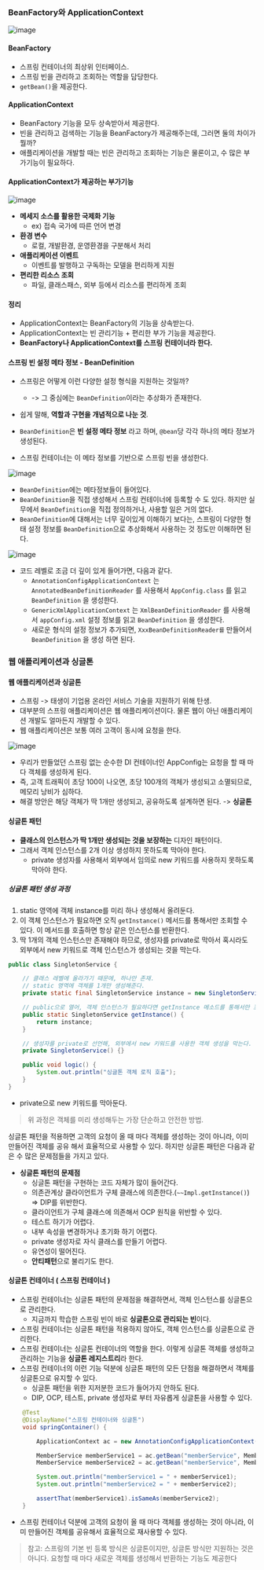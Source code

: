 ### BeanFactory와 ApplicationContext

![image](https://github.com/jub3907/Today-I-Learn/assets/58246682/bd5086db-1e1c-41b4-b773-0d6c256f34ac)


#### BeanFactory
* 스프링 컨테이너의 최상위 인터페이스.
* 스프링 빈을 관리하고 조회하는 역할을 담당한다.
* `getBean()`을 제공한다.

#### ApplicationContext
* BeanFactory 기능을 모두 상속받아서 제공한다.
* 빈을 관리하고 검색하는 기능을 BeanFactory가 제공해주는데, 그러면 둘의 차이가 뭘까?
* 애플리케이션을 개발할 때는 빈은 관리하고 조회하는 기능은 물론이고, 수 많은 부가기능이 필요하다.

#### ApplicationContext가 제공하는 부가기능
![image](https://github.com/jub3907/Today-I-Learn/assets/58246682/540dcbd7-b661-4039-9709-5dc489f90eb1)

* **메세지 소스를 활용한 국제화 기능**
  * ex) 접속 국가에 따른 언어 변경
* **환경 변수**
  * 로컬, 개발환경, 운영환경을 구분해서 처리
* **애플리케이션 이벤트**
  * 이벤트를 발행하고 구독하는 모델을 편리하게 지원
* **편리한 리소스 조회**
  * 파일, 클래스패스, 외부 등에서 리소스를 편리하게 조회


#### 정리
* ApplicationContext는 BeanFactory의 기능을 상속받는다.
* ApplicationContext는 빈 관리기능 + 편리한 부가 기능을 제공한다.
* **BeanFactory나 ApplicationContext를 스프링 컨테이너라 한다.**

#### 스프링 빈 설정 메타 정보 - BeanDefinition
* 스프링은 어떻게 이런 다양한 설정 형식을 지원하는 것일까?
  * -> 그 중심에는 `BeanDefinition`이라는 추상화가 존재한다.
  
* 쉽게 말해, **역할과 구현을 개념적으로 나눈 것**.
* `BeanDefinition`은 **빈 설정 메타 정보** 라고 하며, `@bean`당 각각 하나의 메타 정보가 생성된다.
* 스프링 컨테이너는 이 메타 정보를 기반으로 스프링 빈을 생성한다.

![image](https://github.com/jub3907/Today-I-Learn/assets/58246682/a51d3e31-fb1d-48a8-9ba9-b98161f819c4)

* `BeanDefinition`에는 메타정보들이 들어있다.
* `BeanDefinition`을 직접 생성해서 스프링 컨테이너에 등록할 수 도 있다. 하지만 실무에서 `BeanDefinition`을 직접 정의하거나, 사용할 일은 거의 없다.
* `BeanDefinition`에 대해서는 너무 깊이있게 이해하기 보다는, 스프링이 다양한 형태 설정 정보를 `BeanDefinition`으로 추상화해서 사용하는 것 정도만 이해하면 된다.

![image](https://github.com/jub3907/Today-I-Learn/assets/58246682/887449b5-ee05-4830-8c00-4d5b43a3510f)
* 코드 레벨로 조금 더 깊이 있게 들어가면, 다음과 같다.
  * `AnnotationConfigApplicationContext` 는 `AnnotatedBeanDefinitionReader` 를 사용해서 `AppConfig.class` 를 읽고 `BeanDefinition` 을 생성한다.
  * `GenericXmlApplicationContext` 는 `XmlBeanDefinitionReader` 를 사용해서 `appConfig.xml` 설정 정보를 읽고 `BeanDefinition` 을 생성한다.
  * 새로운 형식의 설정 정보가 추가되면, `XxxBeanDefinitionReader를` 만들어서 `BeanDefinition` 을 생성 하면 된다.


### 웹 애플리케이션과 싱글톤
#### 웹 애플리케이션과 싱글톤
* 스프링 -> 태생이 기업용 온라인 서비스 기술을 지원하기 위해 탄생.
* 대부분의 스프링 애플리케이션은 웹 애플리케이션이다. 물론 웹이 아닌 애플리케이션 개발도 얼마든지 개발할 수 있다.
* 웹 애플리케이션은 보통 여러 고객이 동시에 요청을 한다.

![image](https://github.com/jub3907/Today-I-Learn/assets/58246682/5335957b-6ce1-44b5-87f2-5489708e7408)

* 우리가 만들었던 스프링 없는 순수한 DI 컨테이너인 AppConfig는 요청을 할 때 마다 객체를 생성하게 된다. 
* 즉, 고객 트래픽이 초당 100이 나오면, 초당 100개의 객체가 생성되고 소멸되므로, 메모리 낭비가 심하다.
* 해결 방안은 해당 객체가 딱 1개만 생성되고, 공유하도록 설계하면 된다. -> **싱글톤**

#### 싱글톤 패턴
* **클래스의 인스턴스가 딱 1개만 생성되는 것을 보장하는** 디자인 패턴이다.
* 그래서 객체 인스턴스를 2개 이상 생성하지 못하도록 막아야 한다.
  * private 생성자를 사용해서 외부에서 임의로 new 키워드를 사용하지 못하도록 막아야 한다.

##### 싱글톤 패턴 생성 과정
1. static 영역에 객체 instance를 미리 하나 생성해서 올려둔다.
2. 이 객체 인스턴스가 필요하면 오직 `getInstance()` 메서드를 통해서만 조회할 수 있다. 이 메서드를 호출하면 항상 같은 인스턴스를 반환한다.
3. 딱 1개의 객체 인스턴스만 존재해야 하므로, 생성자를 private로 막아서 혹시라도 외부에서 new 키워드로 객체 인스턴스가 생성되는 것을 막는다.

```JAVA
public class SingletonService {

    // 클래스 레벨에 올라가기 때문에, 하나만 존재.
    // static 영역에 객체를 1개만 생성해준다.
    private static final SingletonService instance = new SingletonService();

    // public으로 열어, 객체 인스턴스가 필요하다면 getInstance 메소드를 통해서만 조회하도록 허용한다.
    public static SingletonService getInstance() {
        return instance;
    }

    // 생성자를 private로 선언해, 외부에서 new 키워드를 사용한 객체 생성을 막는다.
    private SingletonService() {}

    public void logic() {
        System.out.println("싱글톤 객체 로직 호출");
    }
}
```
* private으로 new 키워드를 막아둔다.
> 위 과정은 객체를 미리 생성해두는 가장 단순하고 안전한 방법.

싱글톤 패턴을 적용하면 고객의 요청이 올 때 마다 객체를 생성하는 것이 아니라, 이미 만들어진 객체를 공유 해서 효율적으로 사용할 수 있다. 하지만 싱글톤 패턴은 다음과 같은 수 많은 문제점들을 가지고 있다.

* **싱글톤 패턴의 문제점**
  * 싱글톤 패턴을 구현하는 코드 자체가 많이 들어간다.
  * 의존관계상 클라이언트가 구체 클래스에 의존한다.(`~~Impl.getInstance()`) => DIP를 위반한다.
  * 클라이언트가 구체 클래스에 의존해서 OCP 원칙을 위반할 수 있다.
  * 테스트 하기가 어렵다.
  * 내부 속성을 변경하거나 초기화 하기 어렵다.
  * private 생성자로 자식 클래스를 만들기 어렵다.
  * 유연성이 떨어진다.
  * **안티패턴**으로 불리기도 한다.

#### 싱글톤 컨테이너 ( 스프링 컨테이너 )
* 스프링 컨테이너는 싱글톤 패턴의 문제점을 해결하면서, 객체 인스턴스를 싱글톤으로 관리한다.
  * 지금까지 학습한 스프링 빈이 바로 **싱글톤으로 관리되는 빈**이다.
* 스프링 컨테이너는 싱글톤 패턴을 적용하지 않아도, 객체 인스턴스를 싱글톤으로 관리한다.
* 스프링 컨테이너는 싱글톤 컨테이너의 역할을 한다. 이렇게 싱글톤 객체를 생성하고 관리하는 기능을 **싱글톤 레지스트리**라 한다.
* 스프링 컨테이너의 이런 기능 덕분에 싱글톤 패턴의 모든 단점을 해결하면서 객체를 싱글톤으로 유지할 수 있다. 
  * 싱글톤 패턴을 위한 지저분한 코드가 들어가지 안하도 된다.
  * DIP, OCP, 테스트, private 생성자로 부터 자유롭게 싱글톤을 사용할 수 있다.

```JAVA
    @Test
    @DisplayName("스프링 컨테이너와 싱글톤")
    void springContainer() {

        ApplicationContext ac = new AnnotationConfigApplicationContext(AppConfig.class);

        MemberService memberService1 = ac.getBean("memberService", MemberService.class);
        MemberService memberService2 = ac.getBean("memberService", MemberService.class);

        System.out.println("memberService1 = " + memberService1);
        System.out.println("memberService2 = " + memberService2);

        assertThat(memberService1).isSameAs(memberService2);
    }
```

* 스프링 컨테이너 덕분에 고객의 요청이 올 때 마다 객체를 생성하는 것이 아니라, 이미 만들어진 객체를 공유해서 효율적으로 재사용할 수 있다.

> 참고: 스프링의 기본 빈 등록 방식은 싱글톤이지만, 싱글톤 방식만 지원하는 것은 아니다. 요청할 때 마다 새로운 객체를 생성해서 반환하는 기능도 제공한다
